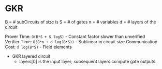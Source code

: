 # GKR

B = # subCircuits of size is 
S = # of gates
n = # variables
d = # layers of the circuit

Prover Time: `O(B*S + S logS)` 
    - Constant factor slower than unverified
Verifier Time: `O(B*n + d log(B*S))` 
    - Sublinear in circuit size
Communication Cost: `d log(B*S)` 
    - Field elements

- GKR layered circuit
  - layers[0] is the input layer; subsequent layers compute gate outputs.